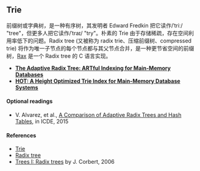 ## Trie

前缀树或字典树，是一种有序树，其发明者 Edward Fredkin 把它读作/ˈtriː/ "tree"，但更多人把它读作/ˈtraɪ/ "try"。朴素的 Trie 由于存储稀疏，存在空间利用率低下的问题。Radix tree (又被称为 radix trie、压缩前缀树、compressed trie) 将作为唯一子节点的每个节点都与其父节点合并，是一种更节省空间的前缀树，[Rax](https://github.com/antirez/rax) 是一个 Radix tree 的 C 语言实现。

- **[The Adaptive Radix Tree: ARTful Indexing for Main-Memory Databases][art]**
- **[HOT: A Height Optimized Trie Index for Main-Memory Database Systems][hot]**

#### Optional readings

- V. Alvarez, et al., [A Comparison of Adaptive Radix Trees and Hash Tables](../../assets/pdfs/comparison-of-art-and-hash-tables-icde2015.pdf), in ICDE, 2015

#### References

- [Trie](https://en.wikipedia.org/wiki/Trie)
- [Radix tree](https://en.wikipedia.org/wiki/Radix_tree)
- [Trees I: Radix trees](https://lwn.net/Articles/175432/) by J. Corbert, 2006

[art]: art.md
[hot]: hot.md
